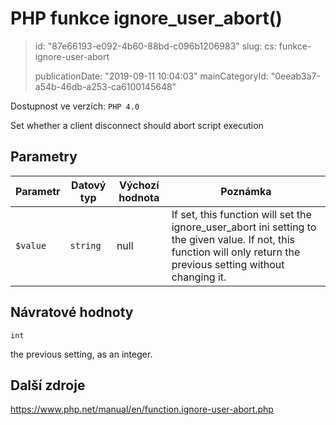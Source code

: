 PHP funkce ignore_user_abort()
==============================

> id: "87e66193-e092-4b60-88bd-c096b1206983"
> slug:
> 	cs: funkce-ignore-user-abort
>
> publicationDate: "2019-09-11 10:04:03"
> mainCategoryId: "0eeab3a7-a54b-46db-a253-ca6100145648"

Dostupnost ve verzích: `PHP 4.0`

Set whether a client disconnect should abort script execution


Parametry
--------------

| Parametr | Datový typ | Výchozí hodnota | Poznámka |
|-----|-----|-----|-----|
| `$value` | `string` | null | If set, this function will set the ignore_user_abort ini setting to the given value. If not, this function will only return the previous setting without changing it. |


Návratové hodnoty
----------------

`int`

the previous setting, as an integer.

Další zdroje
------------

https://www.php.net/manual/en/function.ignore-user-abort.php
